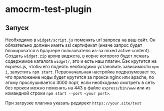 # amocrm-test-plugin

## Запуск
Необходимо в `widget/script.js` поменять url запроса на ваш сайт. Он обязательно должен иметь ssl сертификат (иначе запрос будет блокироватся в браузере пользователя из-за  mixed active content). Создать `widget.zip` архив виджета, в корне которого будет лежать содержимое каталога `widget/`, это и есть наш плагин. 
Бэк крутится на express.js, чтобы его поднять необходимо установить зависимости `npm i`, запустить `npm start`. Первоначальная настройка подразумевает то, что приложение ноды будет крутится за прокси nginx или apache, по этому прослушивается 3000 порт, если необходимо смотреть в сеть без прокси можно поменять на 443 в файле `express/bin/www` или из командной строки `npm start --port <your port>`. 

При загрузке плагина указать редирект `https://your.site/test`
